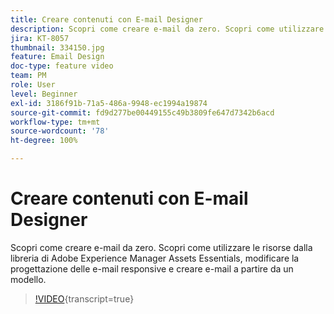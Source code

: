 ```yaml
---
title: Creare contenuti con E-mail Designer
description: Scopri come creare e-mail da zero. Scopri come utilizzare le risorse della libreria di AEM Assets Essentials, modificare la progettazione delle e-mail responsive e creare e-mail dai modelli con il supporto video di Journey Optimizer.
jira: KT-8057
thumbnail: 334150.jpg
feature: Email Design
doc-type: feature video
team: PM
role: User
level: Beginner
exl-id: 3186f91b-71a5-486a-9948-ec1994a19874
source-git-commit: fd9d277be00449155c49b3809fe647d7342b6acd
workflow-type: tm+mt
source-wordcount: '78'
ht-degree: 100%

---
```


# Creare contenuti con E-mail Designer

Scopri come creare e-mail da zero. Scopri come utilizzare le risorse dalla libreria di Adobe Experience Manager Assets Essentials, modificare la progettazione delle e-mail responsive e creare e-mail a partire da un modello.

>[!VIDEO](https://video.tv.adobe.com/v/334150?quality=12&learn=on){transcript=true}

